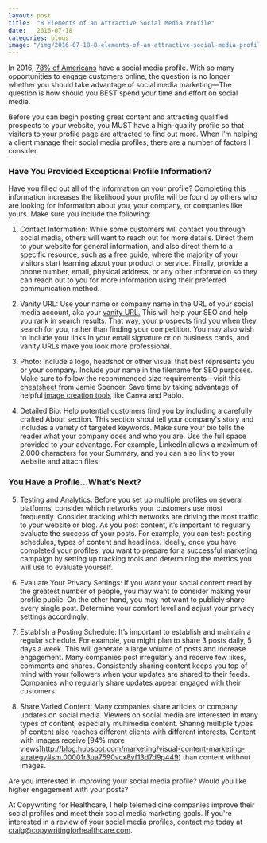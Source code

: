 ```yaml
---
layout: post
title:  "8 Elements of an Attractive Social Media Profile"
date:   2016-07-18
categories: blogs
image: "/img/2016-07-18-8-elements-of-an-attractive-social-media-profile.png"
---
```



In 2016, [78% of Americans](http://www.statista.com/statistics/273476/percentage-of-us-population-with-a-social-network-profile/) have a social media profile. With so many opportunities to engage customers online, the question is no longer whether you should take advantage of social media marketing—The question is how should you BEST spend your time and effort on social media. 


Before you can begin posting great content and attracting qualified prospects to your website, you MUST have a high-quality profile so that visitors to your profile page are attracted to find out more. When I'm helping a client manage their social media profiles, there are a number of factors I consider.

### Have You Provided Exceptional Profile Information?

Have you filled out all of the information on your profile? Completing this information increases the likelihood your profile will be found by others who are looking for information about you, your company, or companies like yours. Make sure you include the following:

1. Contact Information: While some customers will contact you through social media, others will want to reach out for more details. Direct them to your website for general information, and also direct them to a specific resource, such as a free guide, where the majority of your visitors start learning about your product or service. Finally, provide a phone number, email, physical address, or any other information so they can reach out to you for more information using their preferred communication method.

2. Vanity URL: Use your name or company name in the URL of your social media account, aka your [vanity URL.](https://blog.kissmetrics.com/successful-social-media-profile/) This will help your SEO and help you rank in search results. That way, your prospects find you when they search for you, rather than finding your competition. You may also wish to include your links in your email signature or on business cards, and vanity URLs make you look more professional.

3. Photo: Include a logo, headshot or other visual that best represents you or your company. Include your name in the filename for SEO purposes. Make sure to follow the recommended size requirements—visit this [cheatsheet](http://makeawebsitehub.com/social-media-image-sizes-cheat-sheet/) from Jamie Spencer. Save time by taking advantage of helpful [image creation tools](https://blog.bufferapp.com/tools-create-images-for-social-media) like Canva and Pablo. 

4. Detailed Bio: Help potential customers find you by including a carefully crafted About section. This section shoul tell your company's story and includes a variety of targeted keywords. Make sure your bio tells the reader what your company does and who you are. Use the full space provided to your advantage. For example, LinkedIn allows a maximum of 2,000 characters for your Summary, and you can also link to your website and attach files. 

### You Have a Profile…What’s Next?
5. Testing and Analytics: Before you set up multiple profiles on several platforms, consider which networks your customers use most frequently. Consider tracking which networks are driving the most traffic to your website or blog. As you post content, it’s important to regularly evaluate the success of your posts. For example, you can test: posting schedules, types of content and headlines. Ideally, once you have completed your profiles, you want to prepare for a successful marketing campaign by setting up tracking tools and determining the metrics you will use to evaluate yourself.

6. Evaluate Your Privacy Settings: If you want your social content read by the greatest number of people, you may want to consider making your profile public. On the other hand, you may not want to publicly share every single post. Determine your comfort level and adjust your privacy settings accordingly.

7. Establish a Posting Schedule: It’s important to establish and maintain a regular schedule. For example, you might plan to share 3 posts daily, 5 days a week. This will generate a large volume of posts and increase engagement. Many companies post irregularly and receive few likes, comments and shares. Consistently sharing content keeps you top of mind with your followers when your updates are shared to their feeds. Companies who regularly share updates appear engaged with their customers.

8. Share Varied Content: Many companies share articles or company updates on social media. Viewers on social media are interested in many types of content, especially multimedia content. Sharing multiple types of content also reaches different clients with different interests. Content with images receive [94% more views]http://blog.hubspot.com/marketing/visual-content-marketing-strategy#sm.00001r3ua7590vcx8yf13d7d9p449) than content without images.


Are you interested in improving your social media profile? Would you like higher engagement with your posts?

At Copywriting for Healthcare, I help telemedicine companies improve their social profiles and meet their social media marketing goals. If you're interested in a review of your social media profiles, contact me today at craig@copywritingforhealthcare.com. 